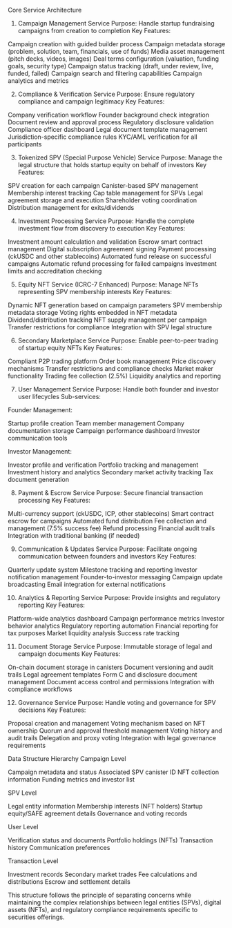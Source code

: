 Core Service Architecture
1. Campaign Management Service
Purpose: Handle startup fundraising campaigns from creation to completion
Key Features:

Campaign creation with guided builder process
Campaign metadata storage (problem, solution, team, financials, use of funds)
Media asset management (pitch decks, videos, images)
Deal terms configuration (valuation, funding goals, security type)
Campaign status tracking (draft, under review, live, funded, failed)
Campaign search and filtering capabilities
Campaign analytics and metrics

2. Compliance & Verification Service
Purpose: Ensure regulatory compliance and campaign legitimacy
Key Features:

Company verification workflow
Founder background check integration
Document review and approval process
Regulatory disclosure validation
Compliance officer dashboard
Legal document template management
Jurisdiction-specific compliance rules
KYC/AML verification for all participants

3. Tokenized SPV (Special Purpose Vehicle) Service
Purpose: Manage the legal structure that holds startup equity on behalf of investors
Key Features:

SPV creation for each campaign
Canister-based SPV management
Membership interest tracking
Cap table management for SPVs
Legal agreement storage and execution
Shareholder voting coordination
Distribution management for exits/dividends

4. Investment Processing Service
Purpose: Handle the complete investment flow from discovery to execution
Key Features:

Investment amount calculation and validation
Escrow smart contract management
Digital subscription agreement signing
Payment processing (ckUSDC and other stablecoins)
Automated fund release on successful campaigns
Automatic refund processing for failed campaigns
Investment limits and accreditation checking

5. Equity NFT Service (ICRC-7 Enhanced)
Purpose: Manage NFTs representing SPV membership interests
Key Features:

Dynamic NFT generation based on campaign parameters
SPV membership metadata storage
Voting rights embedded in NFT metadata
Dividend/distribution tracking
NFT supply management per campaign
Transfer restrictions for compliance
Integration with SPV legal structure

6. Secondary Marketplace Service
Purpose: Enable peer-to-peer trading of startup equity NFTs
Key Features:

Compliant P2P trading platform
Order book management
Price discovery mechanisms
Transfer restrictions and compliance checks
Market maker functionality
Trading fee collection (2.5%)
Liquidity analytics and reporting

7. User Management Service
Purpose: Handle both founder and investor user lifecycles
Sub-services:

Founder Management:

Startup profile creation
Team member management
Company documentation storage
Campaign performance dashboard
Investor communication tools


Investor Management:

Investor profile and verification
Portfolio tracking and management
Investment history and analytics
Secondary market activity tracking
Tax document generation



8. Payment & Escrow Service
Purpose: Secure financial transaction processing
Key Features:

Multi-currency support (ckUSDC, ICP, other stablecoins)
Smart contract escrow for campaigns
Automated fund distribution
Fee collection and management (7.5% success fee)
Refund processing
Financial audit trails
Integration with traditional banking (if needed)

9. Communication & Updates Service
Purpose: Facilitate ongoing communication between founders and investors
Key Features:

Quarterly update system
Milestone tracking and reporting
Investor notification management
Founder-to-investor messaging
Campaign update broadcasting
Email integration for external notifications

10. Analytics & Reporting Service
Purpose: Provide insights and regulatory reporting
Key Features:

Platform-wide analytics dashboard
Campaign performance metrics
Investor behavior analytics
Regulatory reporting automation
Financial reporting for tax purposes
Market liquidity analysis
Success rate tracking

11. Document Storage Service
Purpose: Immutable storage of legal and campaign documents
Key Features:

On-chain document storage in canisters
Document versioning and audit trails
Legal agreement templates
Form C and disclosure document management
Document access control and permissions
Integration with compliance workflows

12. Governance Service
Purpose: Handle voting and governance for SPV decisions
Key Features:

Proposal creation and management
Voting mechanism based on NFT ownership
Quorum and approval threshold management
Voting history and audit trails
Delegation and proxy voting
Integration with legal governance requirements

Data Structure Hierarchy
Campaign Level

Campaign metadata and status
Associated SPV canister ID
NFT collection information
Funding metrics and investor list

SPV Level

Legal entity information
Membership interests (NFT holders)
Startup equity/SAFE agreement details
Governance and voting records

User Level

Verification status and documents
Portfolio holdings (NFTs)
Transaction history
Communication preferences

Transaction Level

Investment records
Secondary market trades
Fee calculations and distributions
Escrow and settlement details

This structure follows the principle of separating concerns while maintaining the complex relationships between legal entities (SPVs), digital assets (NFTs), and regulatory compliance requirements specific to securities offerings.